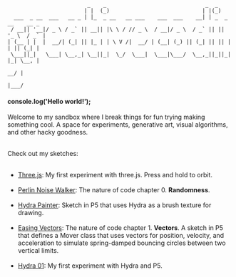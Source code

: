     
                             _    _                               _  _               
                            | |  (_)                             | |(_)              
      ___  _ __  ___   __ _ | |_  _ __   __ ___    ___  ___    __| | _  _ __    __ _ 
     / __|| '__|/ _ \ / _` || __|| |\ \ / // _ \  / __|/ _ \  / _` || || '_ \  / _` |
    | (__ | |  |  __/| (_| || |_ | | \ V /|  __/ | (__| (_) || (_| || || | | || (_| |
     \___||_|   \___| \__,_| \__||_|  \_/  \___|  \___|\___/  \__,_||_||_| |_| \__, |
                                                                                __/ |
                                                                               |___/ 
#### console.log('Hello world!'); <br>

Welcome to my sandbox where I break things for fun trying making something cool. A space for experiments, generative art, visual algorithms, and other hacky goodness.  <br><br>

Check out my sketches:<br><br>

- [Three.js](./sketch/three): My first experiment with three.js. Press and hold to orbit. <br><br>
- [Perlin Noise Walker](./sketch/perlin-noise/): The nature of code chapter 0. **Randomness**. <br><br>
- [Hydra Painter](./sketch/hydra-painter): Sketch in P5 that uses Hydra as a brush texture for drawing.  <br><br>
- [Easing Vectors](./sketch/easing-vectors): The nature of code chapter 1. **Vectors**. A sketch in P5 that defines a Mover class that uses vectors for position, velocity, and acceleration to simulate spring-damped bouncing circles between two vertical limits.  <br><br>
- [Hydra 01](./sketch/hydra-01): My first experiment with Hydra and P5. <br><br>

<!-- <div style="display: flex; gap: 20px;">

  <div style="flex: 1; padding: 20px;">
    <h3>Left Column</h3>
    <p>This is the left column. You can include normal markdown **formatting**, lists, images, etc.</p>
    <ul>
      <li>Symmetry: D<sub>7</sub></li>
      <li>Trail Effects</li>
      <li>Parametric Orbit</li>
    </ul>
  </div>

  <div style="flex: 1; padding: 20px;">
    <h3>Right Column</h3>
    <p>This is the right column. You might use this for comparison, code, or another visualization.</p>
    <pre><code>
// Example parametric function
let x = cos(t + phase) * radius;
let y = sin(t + phase) * radius;
    </code></pre>
  </div>

</div> -->

